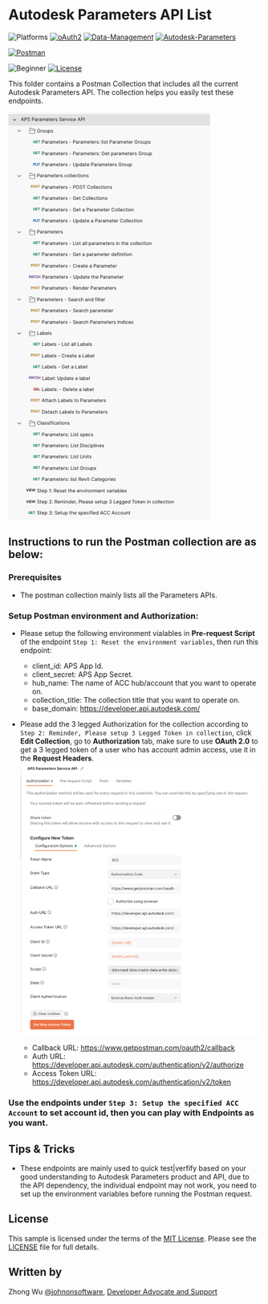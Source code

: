 # Autodesk Parameters API List

![Platforms](https://img.shields.io/badge/Web-Windows|MacOS-lightgray.svg)
[![oAuth2](https://img.shields.io/badge/Authentication-v2-green.svg)](http://developer.autodesk.com/)
[![Data-Management](https://img.shields.io/badge/Data%20Management-v2-green.svg)](http://developer.autodesk.com/)
[![Autodesk-Parameters](https://img.shields.io/badge/Autodesk%20Parameters-v1-green.svg)](http://developer.autodesk.com/)

[![Postman](https://img.shields.io/badge/Postman-v8-orange.svg)](https://www.getpostman.com/)

![Beginner](https://img.shields.io/badge/Level-Beginner-green.svg)
[![License](https://img.shields.io/:license-MIT-blue.svg)](http://opensource.org/licenses/MIT)

This folder contains a Postman Collection that includes all the current Autodesk Parameters API. The collection helps you easily test these endpoints.

![Collection](Img/collection.png)


## Instructions to run the Postman collection are as below:

### Prerequisites
- The postman collection mainly lists all the Parameters APIs.

### Setup Postman environment and Authorization:
- Please setup the following environment vialables in **Pre-request Script** of the endpoint `Step 1: Reset the environment variables`, then run this endpoint: 
    - client_id:     APS App Id.
    - client_secret: APS App Secret.
    - hub_name: The name of ACC hub/account that you want to operate on.
    - collection_title:  The collection title that you want to operate on.
    - base_domain: https://developer.api.autodesk.com/

- Please add the 3 legged Authorization for the collection according to `Step 2: Reminder, Please setup 3 Legged Token in collection`, click **Edit Collection**, go to **Authorization** tab, make sure to use **OAuth 2.0** to get a 3 legged token of a user who has account admin access, use it in the **Request Headers**.
![3leggedToken](Img/3leggedToken.png)
    - Callback URL: https://www.getpostman.com/oauth2/callback
    - Auth URL: https://developer.api.autodesk.com/authentication/v2/authorize 
    - Access Token URL: https://developer.api.autodesk.com/authentication/v2/token

### Use the endpoints under `Step 3: Setup the specified ACC Account` to set account id, then you can play with Endpoints as you want.

## Tips & Tricks
- These endpoints are mainly used to quick test|verfify based on your good understanding to Autodesk Parameters product and API, due to the API dependency, the individual endpoint may not work, you need to set up the environment variables before running the Postman request.

## License
This sample is licensed under the terms of the [MIT License](http://opensource.org/licenses/MIT). Please see the [LICENSE](../LICENSE) file for full details.

## Written by
Zhong Wu [@johnonsoftware](https://twitter.com/johnonsoftware), [Developer Advocate and Support](http://forge.autodesk.com)
